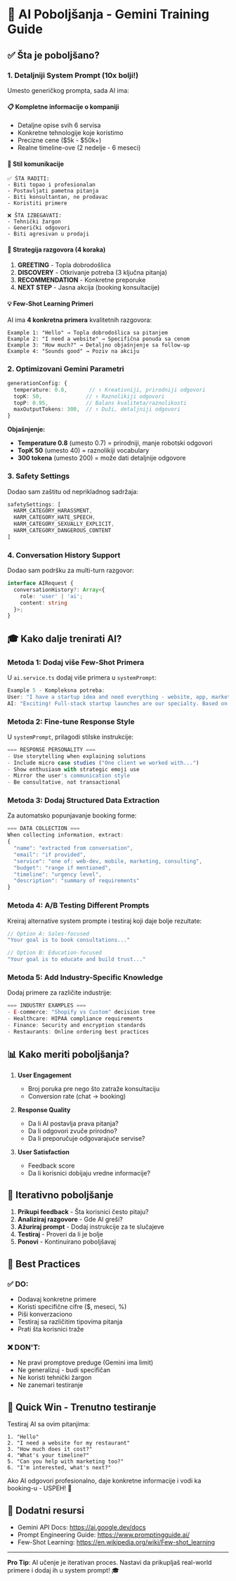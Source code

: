 # 🚀 AI Poboljšanja - Gemini Training Guide

## ✅ Šta je poboljšano?

### 1. **Detaljniji System Prompt** (10x bolji!)

Umesto generičkog prompta, sada AI ima:

#### 📋 **Kompletne informacije o kompaniji**
- Detaljne opise svih 6 servisa
- Konkretne tehnologije koje koristimo
- Precizne cene ($5k - $50k+)
- Realne timeline-ove (2 nedelje - 6 meseci)

#### 💬 **Stil komunikacije**
```
✅ ŠTA RADITI:
- Biti topao i profesionalan
- Postavljati pametna pitanja
- Biti konsultantan, ne prodavac
- Koristiti primere

❌ ŠTA IZBEGAVATI:
- Tehnički žargon
- Generički odgovori
- Biti agresivan u prodaji
```

#### 🎯 **Strategija razgovora** (4 koraka)
1. **GREETING** - Topla dobrodošlica
2. **DISCOVERY** - Otkrivanje potreba (3 ključna pitanja)
3. **RECOMMENDATION** - Konkretne preporuke
4. **NEXT STEP** - Jasna akcija (booking konsultacije)

#### 💡 **Few-Shot Learning Primeri**

AI ima **4 konkretna primera** kvalitetnih razgovora:
```
Example 1: "Hello" → Topla dobrodošlica sa pitanjem
Example 2: "I need a website" → Specifična ponuda sa cenom
Example 3: "How much?" → Detaljno objašnjenje sa follow-up
Example 4: "Sounds good" → Poziv na akciju
```

### 2. **Optimizovani Gemini Parametri**

```typescript
generationConfig: {
  temperature: 0.8,       // ↑ Kreativniji, prirodniji odgovori
  topK: 50,              // ↑ Raznolikiji odgovori
  topP: 0.95,            // Balans kvaliteta/raznolikosti
  maxOutputTokens: 300,  // ↑ Duži, detaljniji odgovori
}
```

**Objašnjenje:**
- **Temperature 0.8** (umesto 0.7) = prirodniji, manje robotski odgovori
- **TopK 50** (umesto 40) = raznolikiji vocabulary
- **300 tokena** (umesto 200) = može dati detaljnije odgovore

### 3. **Safety Settings**

Dodao sam zaštitu od neprikladnog sadržaja:
```typescript
safetySettings: [
  HARM_CATEGORY_HARASSMENT,
  HARM_CATEGORY_HATE_SPEECH,
  HARM_CATEGORY_SEXUALLY_EXPLICIT,
  HARM_CATEGORY_DANGEROUS_CONTENT
]
```

### 4. **Conversation History Support**

Dodao sam podršku za multi-turn razgovor:
```typescript
interface AIRequest {
  conversationHistory?: Array<{ 
    role: 'user' | 'ai'; 
    content: string 
  }>;
}
```

## 🎓 Kako dalje trenirati AI?

### Metoda 1: **Dodaj više Few-Shot Primera**

U `ai.service.ts` dodaj više primera u `systemPrompt`:

```typescript
Example 5 - Kompleksna potreba:
User: "I have a startup idea and need everything - website, app, marketing"
AI: "Exciting! Full-stack startup launches are our specialty. Based on your needs, I'd recommend starting with an MVP (Minimum Viable Product) approach: a responsive website ($12k, 4 weeks) and a mobile app ($30k, 3 months), then scaling up marketing. This phased approach keeps costs manageable while testing your market. What's your target launch date?"
```

### Metoda 2: **Fine-tune Response Style**

U `systemPrompt`, prilagodi stilske instrukcije:

```typescript
=== RESPONSE PERSONALITY ===
- Use storytelling when explaining solutions
- Include micro case studies ("One client we worked with...")
- Show enthusiasm with strategic emoji use
- Mirror the user's communication style
- Be consultative, not transactional
```

### Metoda 3: **Dodaj Structured Data Extraction**

Za automatsko popunjavanje booking forme:

```typescript
=== DATA COLLECTION ===
When collecting information, extract:
{
  "name": "extracted from conversation",
  "email": "if provided",
  "service": "one of: web-dev, mobile, marketing, consulting",
  "budget": "range if mentioned",
  "timeline": "urgency level",
  "description": "summary of requirements"
}
```

### Metoda 4: **A/B Testing Different Prompts**

Kreiraj alternative system prompte i testiraj koji daje bolje rezultate:

```typescript
// Option A: Sales-focused
"Your goal is to book consultations..."

// Option B: Education-focused
"Your goal is to educate and build trust..."
```

### Metoda 5: **Add Industry-Specific Knowledge**

Dodaj primere za različite industrije:

```typescript
=== INDUSTRY EXAMPLES ===
- E-commerce: "Shopify vs Custom" decision tree
- Healthcare: HIPAA compliance requirements
- Finance: Security and encryption standards
- Restaurants: Online ordering best practices
```

## 📊 Kako meriti poboljšanja?

1. **User Engagement**
   - Broj poruka pre nego što zatraže konsultaciju
   - Conversion rate (chat → booking)

2. **Response Quality**
   - Da li AI postavlja prava pitanja?
   - Da li odgovori zvuče prirodno?
   - Da li preporučuje odgovarajuće servise?

3. **User Satisfaction**
   - Feedback score
   - Da li korisnici dobijaju vredne informacije?

## 🔄 Iterativno poboljšanje

1. **Prikupi feedback** - Šta korisnici često pitaju?
2. **Analiziraj razgovore** - Gde AI greši?
3. **Ažuriraj prompt** - Dodaj instrukcije za te slučajeve
4. **Testiraj** - Proveri da li je bolje
5. **Ponovi** - Kontinuirano poboljšavaj

## 🎯 Best Practices

### ✅ DO:
- Dodavaj konkretne primere
- Koristi specifične cifre ($, meseci, %)
- Piši konverzaciono
- Testiraj sa različitim tipovima pitanja
- Prati šta korisnici traže

### ❌ DON'T:
- Ne pravi promptove preduge (Gemini ima limit)
- Ne generalizuj - budi specifičan
- Ne koristi tehnički žargon
- Ne zanemari testiranje

## 🚀 Quick Win - Trenutno testiranje

Testiraj AI sa ovim pitanjima:

```
1. "Hello"
2. "I need a website for my restaurant"
3. "How much does it cost?"
4. "What's your timeline?"
5. "Can you help with marketing too?"
6. "I'm interested, what's next?"
```

Ako AI odgovori profesionalno, daje konkretne informacije i vodi ka booking-u - USPEH! 🎉

## 📖 Dodatni resursi

- Gemini API Docs: https://ai.google.dev/docs
- Prompt Engineering Guide: https://www.promptingguide.ai/
- Few-Shot Learning: https://en.wikipedia.org/wiki/Few-shot_learning

---

**Pro Tip**: AI učenje je iterativan proces. Nastavi da prikupljaš real-world primere i dodaj ih u system prompt! 🎓


